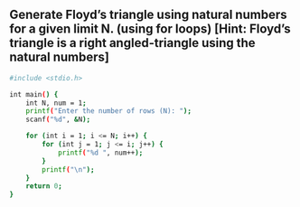 ## Generate Floyd’s triangle using natural numbers for a given limit N. (using for loops) [Hint: Floyd’s triangle is a right angled-triangle using the natural numbers] 

```bash
#include <stdio.h>

int main() {
    int N, num = 1;
    printf("Enter the number of rows (N): ");
    scanf("%d", &N);

    for (int i = 1; i <= N; i++) {
        for (int j = 1; j <= i; j++) {
            printf("%d ", num++);
        }
        printf("\n");
    }
    return 0;
}
```
